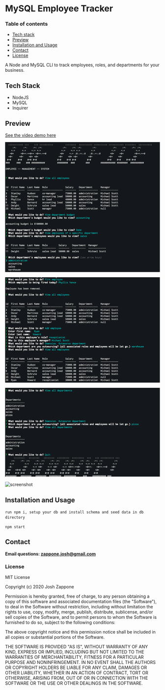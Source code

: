 # MySQL Employee Tracker
### Table of contents
* [Tech stack](#tech-stack)
* [Preview](#preview)
* [Installation and Usage](#installation-and-usage)
* [Contact](#contact)
* [License](#license)

A Node and MySQL CLI to track employees, roles, and departments for your business.
## Tech Stack
* NodeJS
* MySQL
* Inquirer

## Preview

[See the video demo here](https://drive.google.com/file/d/1PV7qqfgcX4QFyHdGPUG0N_b8Mzx_KpG3/view?usp=sharing)

![screenshot](demo/img1.png)

![screenshot](demo/img2.png)

![screenshot](demo/img3.png)

![screenshot](demo/tracker-demo.gif)


## Installation and Usage
```run npm i, setup your db and install schema and seed data in db directory```

```npm start```

## Contact
**Email questions: [zappone.josh@gmail.com](mailto:zappone.josh@gmail.com)**

### License
MIT License

Copyright (c) 2020 Josh Zappone

Permission is hereby granted, free of charge, to any person obtaining a copy
of this software and associated documentation files (the "Software"), to deal
in the Software without restriction, including without limitation the rights
to use, copy, modify, merge, publish, distribute, sublicense, and/or sell
copies of the Software, and to permit persons to whom the Software is
furnished to do so, subject to the following conditions:

The above copyright notice and this permission notice shall be included in all
copies or substantial portions of the Software.

THE SOFTWARE IS PROVIDED "AS IS", WITHOUT WARRANTY OF ANY KIND, EXPRESS OR
IMPLIED, INCLUDING BUT NOT LIMITED TO THE WARRANTIES OF MERCHANTABILITY,
FITNESS FOR A PARTICULAR PURPOSE AND NONINFRINGEMENT. IN NO EVENT SHALL THE
AUTHORS OR COPYRIGHT HOLDERS BE LIABLE FOR ANY CLAIM, DAMAGES OR OTHER
LIABILITY, WHETHER IN AN ACTION OF CONTRACT, TORT OR OTHERWISE, ARISING FROM,
OUT OF OR IN CONNECTION WITH THE SOFTWARE OR THE USE OR OTHER DEALINGS IN THE
SOFTWARE.
